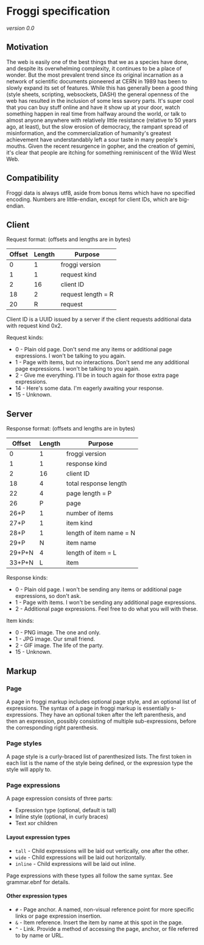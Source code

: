 # Froggi specification

*version 0.0*

## Motivation

The web is easily one of the best things that we as a species have done, and
despite its overwhelming complexity, it continues to be a place of wonder. But
the most prevalent trend since its original incarnation as a network of
scientific documents pioneered at CERN in 1989 has been to slowly expand its set
of features. While this has generally been a good thing (style sheets,
scripting, websockets, DASH) the general openness of the web has resulted in the
inclusion of some less savory parts. It's super cool that you can buy stuff
online and have it show up at your door, watch something happen in real time
from halfway around the world, or talk to almost anyone anywhere with relatively
little resistance (relative to 50 years ago, at least), but the slow erosion of
democracy, the rampant spread of misinformation, and the commercialization of
humanity's greatest achievement have understandably left a sour taste in many
people's mouths. Given the recent resurgence in gopher, and the creation of
gemini, it's clear that people are itching for something reminiscent of the Wild
West Web.

## Compatibility

Froggi data is always utf8, aside from bonus items which have no specified
encoding. Numbers are little-endian, except for client IDs, which are
big-endian.

## Client

Request format: (offsets and lengths are in bytes)

|Offset|Length|Purpose|
|-|-|-|
|0|1|froggi version|
|1|1|request kind|
|2|16|client ID|
|18|2|request length = R|
|20|R|request|

Client ID is a UUID issued by a server if the client requests additional data
with request kind 0x2.

Request kinds:

* 0 - Plain old page. Don't send me any items or additional page expressions.
  I won't be talking to you again.
* 1 - Page with items, but no interactions. Don't send me any additional page
  expressions. I won't be talking to you again.
* 2 - Give me everything. I'll be in touch again for those extra page
  expressions.
* 14 - Here's some data. I'm eagerly awaiting your response.
* 15 - Unknown.

## Server

Response format: (offsets and lengths are in bytes)

|Offset|Length|Purpose|
|-|-|-|
|0|1|froggi version|
|1|1|response kind|
|2|16|client ID|
|18|4|total response length|
|22|4|page length = P|
|26|P|page|
|26+P|1|number of items|
|27+P|1|item kind|
|28+P|1|length of item name = N|
|29+P|N|item name|
|29+P+N|4|length of item = L|
|33+P+N|L|item|

Response kinds:

* 0 - Plain old page. I won't be sending any items or additional page
  expressions, so don't ask.
* 1 - Page with items. I won't be sending any additional page expressions.
* 2 - Additional page expressions. Feel free to do what you will with these.

Item kinds:

* 0 - PNG image. The one and only.
* 1 - JPG image. Our small friend.
* 2 - GIF image. The life of the party.
* 15 - Unknown.

## Markup

### Page

A page in froggi markup includes optional page style, and an optional list of
expressions. The syntax of a page in froggi markup is essentially s-expressions.
They have an optional token after the left parenthesis, and then an expression,
possibly consisting of multiple sub-expressions, before the corresponding right
parenthesis.

### Page styles

A page style is a curly-braced list of parenthesized lists. The first token in
each list is the name of the style being defined, or the expression type the
style will apply to.

### Page expressions

A page expression consists of three parts:

* Expression type (optional, default is tall)
* Inline style (optional, in curly braces)
* Text xor children

#### Layout expression types

* `tall` - Child expressions will be laid out vertically, one after the other.
* `wide` - Child expressions will be laid out horizontally.
* `inline` - Child expressions will be laid out inline.

Page expressions with these types all follow the same syntax. See grammar.ebnf
for details.

#### Other expression types

* `#` - Page anchor. A named, non-visual reference point for more specific
  links or page expression insertion.
* `&` - Item reference. Insert the item by name at this spot in the page.
* `^` - Link. Provide a method of accessing the page, anchor, or file referred
  to by name or URL.

